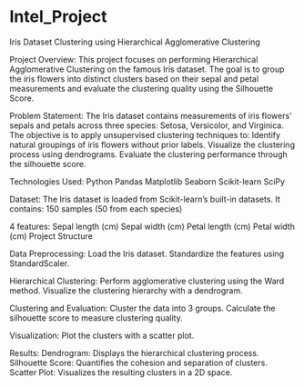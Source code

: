 # Intel_Project

Iris Dataset Clustering using Hierarchical Agglomerative Clustering

Project Overview:
This project focuses on performing Hierarchical Agglomerative Clustering on the famous Iris dataset. The goal is to group the iris flowers into distinct clusters based on their sepal and petal measurements and evaluate the clustering quality using the Silhouette Score.

Problem Statement:
The Iris dataset contains measurements of iris flowers' sepals and petals across three species: Setosa, Versicolor, and Virginica. The objective is to apply unsupervised clustering techniques to:
Identify natural groupings of iris flowers without prior labels.
Visualize the clustering process using dendrograms.
Evaluate the clustering performance through the silhouette score.

Technologies Used:
Python
Pandas
Matplotlib
Seaborn
Scikit-learn
SciPy

Dataset:
The Iris dataset is loaded from Scikit-learn’s built-in datasets. It contains:
150 samples (50 from each species)

4 features:
Sepal length (cm)
Sepal width (cm)
Petal length (cm)
Petal width (cm)
Project Structure

Data Preprocessing:
Load the Iris dataset.
Standardize the features using StandardScaler.

Hierarchical Clustering:
Perform agglomerative clustering using the Ward method.
Visualize the clustering hierarchy with a dendrogram.

Clustering and Evaluation:
Cluster the data into 3 groups.
Calculate the silhouette score to measure clustering quality.

Visualization:
Plot the clusters with a scatter plot.

Results:
Dendrogram: Displays the hierarchical clustering process.
Silhouette Score: Quantifies the cohesion and separation of clusters.
Scatter Plot: Visualizes the resulting clusters in a 2D space.
